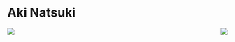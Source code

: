 # Aki Natsuki

<img align="left" src="https://github-readme-stats.vercel.app/api?username=akinazuki&count_private=true&show_icons=true&locale=cn&include_all_commits=true"> 

<img align="right" src="https://github-readme-stats.vercel.app/api/top-langs/?username=akinazuki&hide=css,html&layout=compact&langs_count=8">
